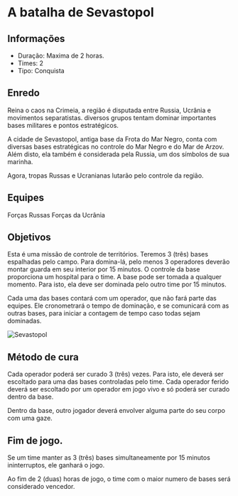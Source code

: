 # A batalha de Sevastopol

## Informações

- Duração: Maxima de 2 horas.
- Times: 2
- Tipo: Conquista

## Enredo

Reina o caos na Crimeia, a região é disputada entre Russia, Ucrânia e movimentos separatistas. diversos grupos tentam dominar importantes bases militares e pontos estratégicos. 

A cidade de Sevastopol, antiga base da Frota do Mar Negro, conta com diversas bases estratégicas no controle do Mar Negro e do Mar de Arzov. Além disto, ela também é considerada pela Russia, um dos símbolos de sua marinha. 

Agora, tropas Russas e Ucranianas lutarão pelo controle da região.

## Equipes

Forças Russas
Forças da Ucrânia

## Objetivos

Esta é uma missão de controle de territórios. Teremos 3 (três) bases espalhadas pelo campo. Para domina-lá, pelo menos 3 operadores deverão montar guarda em seu interior por 15 minutos. O controle da base proporciona um hospital para o time. A base pode ser tomada a qualquer momento. Para isto, ela deve ser dominada pelo outro time por 15 minutos.

Cada uma das bases contará com um operador, que não fará parte das equipes. Ele cronometrará o tempo de dominação, e se comunicará com as outras bases, para iniciar a contagem de tempo caso todas sejam dominadas.

![Sevastopol](https://github.com/Jarzamendia/BenderSquad/blob/master/missoes/12/sevastopol.png "Cidade de Sevastopol")

## Método de cura

Cada operador poderá ser curado 3 (três) vezes. Para isto, ele deverá ser escoltado para uma das bases controladas pelo time. Cada operador ferido deverá ser escoltado por um operador em jogo vivo e só poderá ser curado dentro da base.

Dentro da base, outro jogador deverá envolver alguma parte do seu corpo com uma gaze.

## Fim de jogo.

Se um time manter as 3 (três) bases simultaneamente por 15 minutos ininterruptos, ele ganhará o jogo.

Ao fim de 2 (duas) horas de jogo, o time com o maior numero de bases será considerado vencedor.
